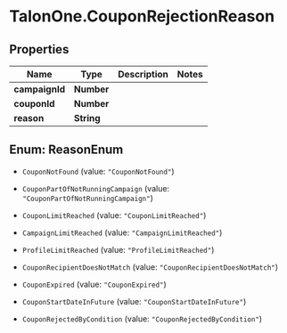 # TalonOne.CouponRejectionReason

## Properties
Name | Type | Description | Notes
------------ | ------------- | ------------- | -------------
**campaignId** | **Number** |  | 
**couponId** | **Number** |  | 
**reason** | **String** |  | 


<a name="ReasonEnum"></a>
## Enum: ReasonEnum


* `CouponNotFound` (value: `"CouponNotFound"`)

* `CouponPartOfNotRunningCampaign` (value: `"CouponPartOfNotRunningCampaign"`)

* `CouponLimitReached` (value: `"CouponLimitReached"`)

* `CampaignLimitReached` (value: `"CampaignLimitReached"`)

* `ProfileLimitReached` (value: `"ProfileLimitReached"`)

* `CouponRecipientDoesNotMatch` (value: `"CouponRecipientDoesNotMatch"`)

* `CouponExpired` (value: `"CouponExpired"`)

* `CouponStartDateInFuture` (value: `"CouponStartDateInFuture"`)

* `CouponRejectedByCondition` (value: `"CouponRejectedByCondition"`)




